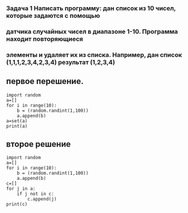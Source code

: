 ### Задача 1 Написать программу: дан список из 10 чисел, которые задаются с помощью
### датчика случайных чисел в диапазоне 1-10. Программа находит повторяющиеся
### элементы и удаляет их из списка. Например, дан список (1,1,1,2,3,4,2,3,4) результат (1,2,3,4)

## первое перешение.

```
import random
a=[]
for i in range(10):
    b = (random.randint(1,100))
    a.append(b)
a=set(a)
print(a)
```


## второе решение
```
import random
a=[]
for i in range(10):
    b = (random.randint(1,100))
    a.append(b)
c=[]
for j in a:
    if j not in c:
        c.append(j)
print(c)
```